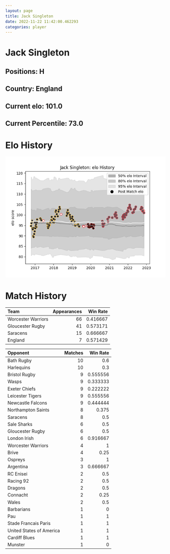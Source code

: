 ```yaml
---  
layout: page  
title: Jack Singleton  
date: 2022-11-22 11:42:00.462293  
categories: player  
---
```

# Jack Singleton

## Positions: H

## Country: England

## Current elo: 101.0

## Current Percentile: 73.0

# Elo History


![elo history](history_JackSingleton.png)
# Match History


| Team               |   Appearances |   Win Rate |
|:-------------------|--------------:|-----------:|
| Worcester Warriors |            66 |   0.416667 |
| Gloucester Rugby   |            41 |   0.573171 |
| Saracens           |            15 |   0.666667 |
| England            |             7 |   0.571429 |

| Opponent                 |   Matches |   Win Rate |
|:-------------------------|----------:|-----------:|
| Bath Rugby               |        10 |   0.6      |
| Harlequins               |        10 |   0.3      |
| Bristol Rugby            |         9 |   0.555556 |
| Wasps                    |         9 |   0.333333 |
| Exeter Chiefs            |         9 |   0.222222 |
| Leicester Tigers         |         9 |   0.555556 |
| Newcastle Falcons        |         9 |   0.444444 |
| Northampton Saints       |         8 |   0.375    |
| Saracens                 |         8 |   0.5      |
| Sale Sharks              |         6 |   0.5      |
| Gloucester Rugby         |         6 |   0.5      |
| London Irish             |         6 |   0.916667 |
| Worcester Warriors       |         4 |   1        |
| Brive                    |         4 |   0.25     |
| Ospreys                  |         3 |   1        |
| Argentina                |         3 |   0.666667 |
| RC Enisei                |         2 |   0.5      |
| Racing 92                |         2 |   0.5      |
| Dragons                  |         2 |   0.5      |
| Connacht                 |         2 |   0.25     |
| Wales                    |         2 |   0.5      |
| Barbarians               |         1 |   0        |
| Pau                      |         1 |   1        |
| Stade Francais Paris     |         1 |   1        |
| United States of America |         1 |   1        |
| Cardiff Blues            |         1 |   1        |
| Munster                  |         1 |   0        |